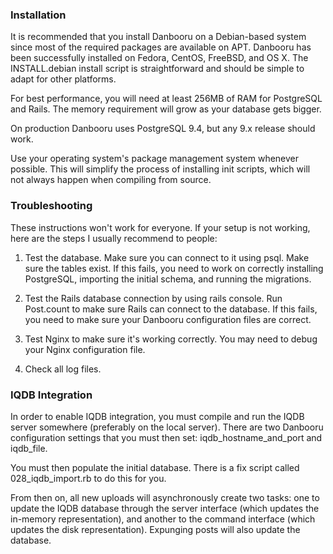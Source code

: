 ### Installation

It is recommended that you install Danbooru on a Debian-based system
since most of the required packages are available on APT. Danbooru
has been successfully installed on Fedora, CentOS, FreeBSD, and OS X.
The INSTALL.debian install script is straightforward and should be
simple to adapt for other platforms.

For best performance, you will need at least 256MB of RAM for
PostgreSQL and Rails. The memory requirement will grow as your
database gets bigger. 

On production Danbooru uses PostgreSQL 9.4, but any 9.x release should
work.

Use your operating system's package management system whenever
possible.  This will simplify the process of installing init scripts,
which will not always happen when compiling from source.

### Troubleshooting

These instructions won't work for everyone. If your setup is not
working, here are the steps I usually recommend to people:

1) Test the database. Make sure you can connect to it using psql. Make
sure the tables exist. If this fails, you need to work on correctly
installing PostgreSQL, importing the initial schema, and running the
migrations.

2) Test the Rails database connection by using rails console. Run
Post.count to make sure Rails can connect to the database. If this
fails, you need to make sure your Danbooru configuration files are
correct.

3) Test Nginx to make sure it's working correctly.  You may need to
debug your Nginx configuration file.

4) Check all log files.

### IQDB Integration

In order to enable IQDB integration, you must compile and run the IQDB server somewhere (preferably on the local server). There are two Danbooru configuration settings that you must then set: iqdb_hostname_and_port and iqdb_file.

You must then populate the initial database. There is a fix script called 028_iqdb_import.rb to do this for you.

From then on, all new uploads will asynchronously create two tasks: one to update the IQDB database through the server interface (which updates the in-memory representation), and another to the command interface (which updates the disk representation). Expunging posts will also update the database.
